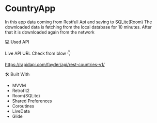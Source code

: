
# CountryApp

In this app data coming from Restfull Api and saving to SQLite(Room)
The downloaded data is fetching from the local database for 10 minutes.
After that it is downloaded again from the network 

💻 Used API

Live API URL Check from blow 👇

https://rapidapi.com/fayder/api/rest-countries-v1/






  
🛠 Built With

- MVVM
- Retrofit2
- Room(SQLite)
- Shared Preferences
- Coroutines
- LiveData
- Glide

  
